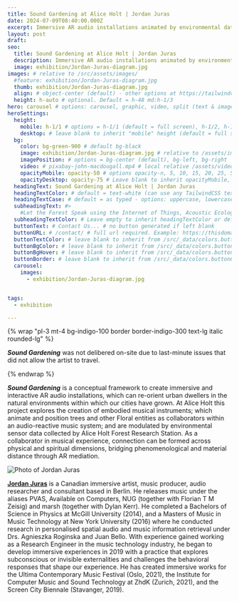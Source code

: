 ```yaml
---
title: Sound Gardening at Alice Holt | Jordan Juras
date: 2024-07-09T08:40:00.000Z
excerpt: Immersive AR audio installations animated by environmental data.
layout: post
draft:
seo:
  title: Sound Gardening at Alice Holt | Jordan Juras
  description: Immersive AR audio installations animated by environmental data.
  image: exhibition/Jordan-Juras-diagram.jpg
images: # relative to /src/assets/images/
  #feature: exhibition/Jordan-Juras-diagram.jpg
  thumb: exhibition/Jordan-Juras-diagram.jpg
  align: # object-center (default) - other options at https://tailwindcss.com/docs/object-position
  height: h-auto # optional. Default = h-48 md:h-1/3
hero: carousel # options: carousel, graphic, video, split (text & image)
heroSettings:
  height:
    mobile: h-1/1 # options = h-1/1 (default = full screen), h-1/2, h-1/3, h-3/4, h-9/10, h-48 (12rem, 192px), h-56 (14rem, 224px), h-64 (16rem, 256px)
    desktop: # leave blank to inherit "mobile" height (default = full screen)
  bg:
    color: bg-green-900 # default bg-black
    image: exhibition/Jordan-Juras-diagram.jpg # relative to /assets/images/
    imagePosition: # options = bg-center (default), bg-left, bg-right
    video: # pixabay-john-macdougall.mp4 # local relative /assets/video/, or full https://... if remote?
    opacityMobile: opacity-50 # options opacity-n, 5, 10, 15, 20, 25, 50, 75, 100 (default)
    opacityDesktop: opacity-75 # Leave blank to inherit opacityMobile, use same options as opacityMobile
  headingText: Sound Gardening at Alice Holt | Jordan Juras
  headingTextColor: # default = text-white (can use any TailwindCSS text-[color]-[xxx])
  headingTextCase: # default = as typed - options: uppercase, lowercase, capitalize
  subheadingText: #>
    #Let the Forest Speak using the Internet of Things, Acoustic Ecology and Creative AI<br /><span style="color:grey">AHRC-funded project (2023-25) : AH/X011585/1</span>
  subheadingTextColor: # Leave empty to inherit headingTextColor or default (text-white) or use any text-[color]-[xxx]
  buttonText: # Contact Us... # no button generated if left blank
  buttonURL: # /contact/ # full url required. Example: https://thisdomain.com/somepage/
  buttonTextColor: # leave blank to inherit from /src/_data/colors.buttonCustom or buttonDefault
  buttonBgColor: # leave blank to inherit from /src/_data/colors.buttonCustom.bg or buttonDefault.bg
  buttonBgHover: # leave blank to inherit from /src/_data/colors.buttonCustom.bgHover or buttonDefault.bgHover
  buttonBorder: # leave blank to inherit from /src/_data/colors.buttonCustom.border or buttonDefault.border
  carousel:
    images:
      - exhibition/Jordan-Juras-diagram.jpg


tags:
  - exhibition

---
```


{% wrap "pl-3 mt-4 bg-indigo-100 border border-indigo-300 text-lg italic rounded-lg" %}

***Sound Gardening*** was not delibered on-site due to last-minute issues that did not allow the artist to travel.  

{% endwrap %}

***Sound Gardening*** is a conceptual framework to create immersive and interactive AR audio installations, which can re-orient urban dwellers in the natural environments within which our cities have grown. At Alice Holt this project explores the creation of embodied musical instruments; which animate and position trees and other Floral entities as collaborators within an audio-reactive music system; and are modulated by environmental sensor data collected by Alice Holt Forest Research Station. As a collaborator in musical experience, connection can be formed across physical and spiritual dimensions, bridging phenomenological and material distance through AR mediation.

<div class="bg-gray-200 p-4 mt-4">

<img class="h-48 rounded-full mt-2 mr-2 float-left " src="/assets/images/authors/jordan-juras.jpg" alt="Photo of Jordan Juras">

[**Jordan Juras**](/2024/05/24/meet-the-artists-jordan-juras/) is a Canadian immersive artist, music producer, audio researcher and consultant based in Berlin. He releases music under the aliases PVAS, Available on Computers, NUG (together with Florian T M Zeisig) and marsh (together with Dylan Kerr). He completed a Bachelors of Science in Physics at McGill University (2014), and a Masters of Music in Music Technology at New York University (2016) where he conducted research in personalised spatial audio and music information retrieval under Drs. Agnieszka Roginska and Juan Bello. With experience gained working as a Research Engineer in the music technology industry, he began to develop immersive experiences in 2019 with a practice that explores subconscious or invisible externalities and challenges the behavioral responses that shape our experience. He has created immersive works for the Ultima Contemporary Music Festival (Oslo, 2021), the Institute for Computer Music and Sound Technology at ZhdK (Zurich, 2021), and the Screen City Biennale (Stavanger, 2019).

<br />

</div>







